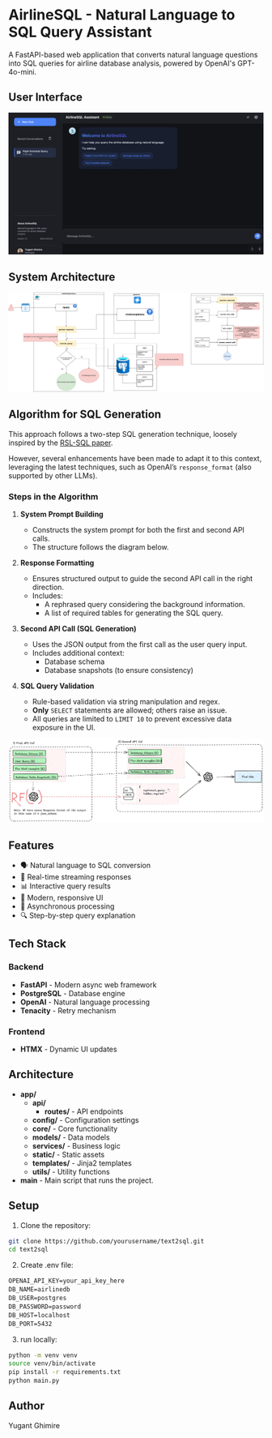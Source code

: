 # AirlineSQL - Natural Language to SQL Query Assistant

A FastAPI-based web application that converts natural language questions into SQL queries for airline database analysis, powered by OpenAI's GPT-4o-mini.

## User Interface
![alt text](images/ezgif_system.gif)

## System Architecture
![alt text](images/cosmofoil_architecture.png)

## Algorithm for SQL Generation  

This approach follows a two-step SQL generation technique, loosely inspired by the [RSL-SQL paper](https://arxiv.org/abs/2411.00073).  

However, several enhancements have been made to adapt it to this context, leveraging the latest techniques, such as OpenAI’s `response_format` (also supported by other LLMs).  

### Steps in the Algorithm  

1. **System Prompt Building**  
   - Constructs the system prompt for both the first and second API calls.  
   - The structure follows the diagram below.  

2. **Response Formatting**  
   - Ensures structured output to guide the second API call in the right direction.  
   - Includes:  
     - A rephrased query considering the background information.  
     - A list of required tables for generating the SQL query.  

3. **Second API Call (SQL Generation)**  
   - Uses the JSON output from the first call as the user query input.  
   - Includes additional context:  
     - Database schema  
     - Database snapshots (to ensure consistency)  

4. **SQL Query Validation**  
   - Rule-based validation via string manipulation and regex.  
   - **Only** `SELECT` statements are allowed; others raise an issue.  
   - All queries are limited to `LIMIT 10` to prevent excessive data exposure in the UI.  

![Algorithm Flow](images/algorithm.png)  


## Features

- 🗣️ Natural language to SQL conversion
- 🚀 Real-time streaming responses
- 📊 Interactive query results
- 🎨 Modern, responsive UI
- 🔄 Asynchronous processing
- 🔍 Step-by-step query explanation

## Tech Stack

### Backend
- **FastAPI** - Modern async web framework
- **PostgreSQL** - Database engine
- **OpenAI** - Natural language processing
- **Tenacity** - Retry mechanism

### Frontend
- **HTMX** - Dynamic UI updates


## Architecture
- **app/**
  - **api/**
    - **routes/** - API endpoints
  - **config/** - Configuration settings
  - **core/** - Core functionality
  - **models/** - Data models
  - **services/** - Business logic
  - **static/** - Static assets
  - **templates/** - Jinja2 templates
  - **utils/** - Utility functions
- **main** - Main script that runs the project.


## Setup

1. Clone the repository:
```bash
git clone https://github.com/yourusername/text2sql.git
cd text2sql
```
2. Create .env file:
```txt
OPENAI_API_KEY=your_api_key_here
DB_NAME=airlinedb
DB_USER=postgres
DB_PASSWORD=password
DB_HOST=localhost
DB_PORT=5432
```

3. run locally:
```bash
python -m venv venv
source venv/bin/activate
pip install -r requirements.txt
python main.py
```


## Author
Yugant Ghimire

